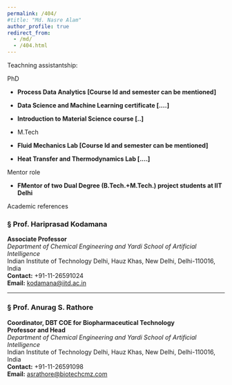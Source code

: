 ```yaml
---
permalink: /404/
#title: "Md. Nasre Alam"
author_profile: true
redirect_from: 
  - /md/
  - /404.html
---
```



Teachning assistantship:

PhD
- **Process Data Analytics [Course Id and semester can be mentioned]**  
- **Data Science and Machine Learning certificate [....]**  
- **Introduction to Material Science course [..]**  


- M.Tech
- **Fluid Mechanics Lab [Course Id and semester can be mentioned]**  
- **Heat Transfer and Thermodynamics Lab [....]**  

Mentor role

- **FMentor of two Dual Degree (B.Tech.+M.Tech.) project students at IIT Delhi**


Academic references

### § **Prof. Hariprasad Kodamana**  
**Associate Professor**  
*Department of Chemical Engineering and Yardi School of Artificial Intelligence*  
Indian Institute of Technology Delhi, Hauz Khas, New Delhi, Delhi-110016, India  
**Contact:** +91-11-26591024  
**Email:** kodamana@iitd.ac.in  

---

### § **Prof. Anurag S. Rathore**  
**Coordinator, DBT COE for Biopharmaceutical Technology**  
**Professor and Head**  
*Department of Chemical Engineering and Yardi School of Artificial Intelligence*  
Indian Institute of Technology Delhi, Hauz Khas, New Delhi, Delhi-110016, India  
**Contact:** +91-11-26591098  
**Email:** asrathore@biotechcmz.com  
